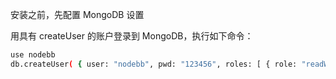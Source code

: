 安装之前，先配置 MongoDB 设置

用具有 createUser 的账户登录到 MongoDB，执行如下命令：

```sh
use nodebb
db.createUser( { user: "nodebb", pwd: "123456", roles: [ { role: "readWrite", db: "nodebb" }, { role: "clusterMonitor", db: "admin" } ] } )
```